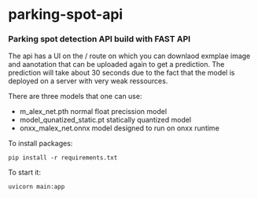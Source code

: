 # parking-spot-api

### Parking spot detection API build with FAST API 

The api has a UI on the / route on which you can downlaod exmplae image and aanotation that can be uploaded again to get a prediction. 
The prediction will take about 30 seconds due to the fact that the model is deployed on a server with very weak ressources.

There are three models that one can use:
 - m_alex_net.pth normal float precission model
 - model_qunatized_static.pt statically quantized model
 - onxx_malex_net.onnx model designed to run on onxx runtime

To install packages:
```
pip install -r requirements.txt
```

To start it: 
```
uvicorn main:app
```
